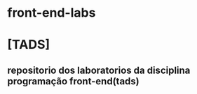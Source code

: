 # front-end-labs
<h1>[TADS]</h1>
<h2>repositorio dos laboratorios da disciplina programação front-end(tads)</h2>

